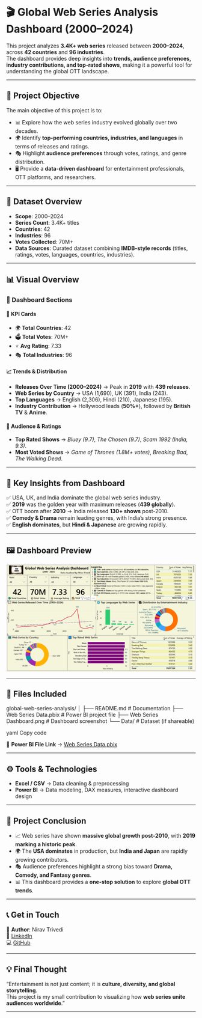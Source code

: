 # 🎬 Global Web Series Analysis Dashboard (2000–2024)
This project analyzes **3.4K+ web series** released between **2000–2024**, across **42 countries** and **96 industries**.  
The dashboard provides deep insights into **trends, audience preferences, industry contributions, and top-rated shows**, making it a powerful tool for understanding the global OTT landscape.  

---

## 🎯 Project Objective  
The main objective of this project is to:  
- 📊 Explore how the web series industry evolved globally over two decades.  
- 🌍 Identify **top-performing countries, industries, and languages** in terms of releases and ratings.  
- 🎭 Highlight **audience preferences** through votes, ratings, and genre distribution.  
- 🖥️ Provide a **data-driven dashboard** for entertainment professionals, OTT platforms, and researchers.  

---

## 📂 Dataset Overview  
- **Scope**: 2000–2024  
- **Series Count**: 3.4K+ titles  
- **Countries**: 42  
- **Industries**: 96  
- **Votes Collected**: 70M+  
- **Data Sources**: Curated dataset combining **IMDB-style records** (titles, ratings, votes, languages, countries, industries).  

---

## 📊 Visual Overview  

### 📌 Dashboard Sections  

#### 🎯 KPI Cards  
- 🌍 **Total Countries**: 42  
- 🗳️ **Total Votes**: 70M+  
- ⭐ **Avg Rating**: 7.33  
- 🎭 **Total Industries**: 96  

#### 📈 Trends & Distribution  
- **Releases Over Time (2000–2024)** → Peak in **2019** with **439 releases**.  
- **Web Series by Country** → USA (1,690), UK (391), India (243).  
- **Top Languages** → English (2,306), Hindi (210), Japanese (195).  
- **Industry Contribution** → Hollywood leads (**50%+**), followed by **British TV** & **Anime**.  

#### 👥 Audience & Ratings  
- **Top Rated Shows** → *Bluey (9.7)*, *The Chosen (9.7)*, *Scam 1992 (India, 9.3)*.  
- **Most Voted Shows** → *Game of Thrones (1.8M+ votes)*, *Breaking Bad*, *The Walking Dead*.  

---

## 🔑 Key Insights from Dashboard  
✅ USA, UK, and India dominate the global web series industry.  
✅ **2019** was the golden year with maximum releases (**439 globally**).  
✅ OTT boom after **2010** → India released **130+ shows** post-2010.  
✅ **Comedy & Drama** remain leading genres, with India’s strong presence.  
✅ **English dominates**, but **Hindi & Japanese** are growing rapidly.  

---

## 🖼️ Dashboard Preview  
![Dashboard Preview](https://github.com/niravtrivedi23/global-web-series-analysis/blob/main/Web%20Series%20Dashboard.png)  

---

## 📂 Files Included  

global-web-series-analysis/
│
├── README.md # Documentation
├── Web Series Data.pbix # Power BI project file
├── Web Series Dashboard.png # Dashboard screenshot
└── Data/ # Dataset (if shareable)

yaml
Copy code

📌 **Power BI File Link** → [Web Series Data.pbix](https://github.com/niravtrivedi23/global-web-series-analysis/blob/main/Web%20Series%20Data.pbix)  

---

## ⚙️ Tools & Technologies  
- **Excel / CSV** → Data cleaning & preprocessing  
- **Power BI** → Data modeling, DAX measures, interactive dashboard design  

---

## 📌 Project Conclusion  
- 📈 Web series have shown **massive global growth post-2010**, with **2019 marking a historic peak**.  
- 🌍 The **USA dominates** in production, but **India and Japan** are rapidly growing contributors.  
- 🎭 Audience preferences highlight a strong bias toward **Drama, Comedy, and Fantasy genres**.  
- 📊 This dashboard provides a **one-stop solution** to explore **global OTT trends**.  

---

## 📞 Get in Touch  
👤 **Author**: Nirav Trivedi  
💼 [LinkedIn](https://www.linkedin.com/)  
💻 [GitHub](https://github.com/niravtrivedi23)  

---

## 💡 Final Thought  
“Entertainment is not just content; it is **culture, diversity, and global storytelling**.  
This project is my small contribution to visualizing how **web series unite audiences worldwide**.”  

---
